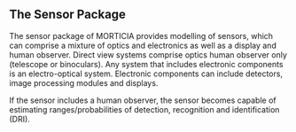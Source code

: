 ## The Sensor Package
The sensor package of MORTICIA provides modelling of sensors, which can comprise a mixture of optics and electronics
as well as a display and human observer. Direct view systems comprise optics human observer only (telescope or
binoculars). Any system that includes electronic components is an electro-optical system. Electronic components
can include detectors, image processing modules and displays.

If the sensor includes a human observer, the sensor becomes capable of estimating ranges/probabilities of
detection, recognition and identification (DRI).

